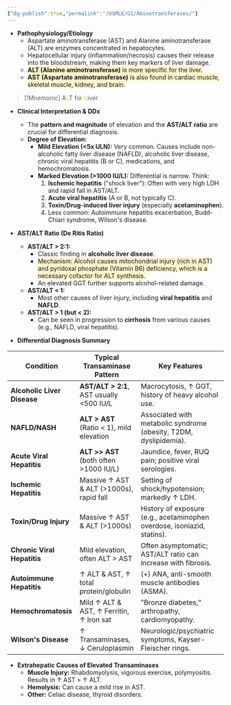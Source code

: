 ```yaml
---
{"dg-publish":true,"permalink":"/USMLE/GI/Aminotransferases/"}
---
```


-   **Pathophysiology/Etiology**
    *   Aspartate aminotransferase (AST) and Alanine aminotransferase (ALT) are enzymes concentrated in hepatocytes.
    *   Hepatocellular injury (inflammation/necrosis) causes their release into the bloodstream, making them key markers of liver damage.
    *   <span style="background:rgba(240, 200, 0, 0.2)">**ALT (Alanine aminotransferase)** is more specific for the liver.</span>
    *   <span style="background:rgba(240, 200, 0, 0.2)">**AST (Aspartate aminotransferase)** is also found in cardiac muscle, skeletal muscle, kidney, and brain.</span>

>[!Mnemonic] 
>A<font color="#ffc000">L</font>T for <font color="#ffc000">L</font>iver


-   **Clinical Interpretation & DDx**
    *   The **pattern and magnitude** of elevation and the **AST/ALT ratio** are crucial for differential diagnosis.
    *   **Degree of Elevation:**
        *   **Mild Elevation (<5x ULN):** Very common. Causes include non-alcoholic fatty liver disease (NAFLD), alcoholic liver disease, chronic viral hepatitis (B or C), medications, and hemochromatosis.
        *   **Marked Elevation (>1000 IU/L):** Differential is narrow. Think:
            1.  **Ischemic hepatitis** ("shock liver"): Often with very high LDH and rapid fall in AST/ALT.
            2.  **Acute viral hepatitis** (A or B, not typically C).
            3.  **Toxin/Drug-induced liver injury** (especially **acetaminophen**).
            4.  Less common: Autoimmune hepatitis exacerbation, Budd-Chiari syndrome, Wilson's disease.

-   **AST/ALT Ratio (De Ritis Ratio)**
    *   **AST/ALT > 2:1:**
        *   Classic finding in **alcoholic liver disease**.
        *   <span style="background:rgba(240, 200, 0, 0.2)">Mechanism: Alcohol causes mitochondrial injury (rich in AST) and pyridoxal phosphate (Vitamin B6) deficiency, which is a necessary cofactor for ALT synthesis.</span>
        *   An elevated GGT further supports alcohol-related damage.
    *   **AST/ALT < 1:**
        *   Most other causes of liver injury, including **viral hepatitis** and **NAFLD**.
    *   **AST/ALT > 1 (but < 2):**
        *   Can be seen in progression to **cirrhosis** from various causes (e.g., NAFLD, viral hepatitis).

-   **Differential Diagnosis Summary**

| Condition                  | Typical Transaminase Pattern             | Key Features                                                              |
| -------------------------- | ---------------------------------------- | ------------------------------------------------------------------------- |
| **Alcoholic Liver Disease**  | **AST/ALT > 2:1**, AST usually <500 IU/L | Macrocytosis, ↑ GGT, history of heavy alcohol use.                 |
| **NAFLD/NASH**             | **ALT > AST** (Ratio < 1), mild elevation  | Associated with metabolic syndrome (obesity, T2DM, dyslipidemia).     |
| **Acute Viral Hepatitis**    | **ALT >> AST** (both often >1000 IU/L)   | Jaundice, fever, RUQ pain; positive viral serologies.                   |
| **Ischemic Hepatitis**       | Massive ↑ AST & ALT (>1000s), rapid fall | Setting of shock/hypotension; markedly ↑ LDH.                         |
| **Toxin/Drug Injury**        | Massive ↑ AST & ALT (>1000s)             | History of exposure (e.g., acetaminophen overdose, isoniazid, statins). |
| **Chronic Viral Hepatitis**  | Mild elevation, often ALT > AST          | Often asymptomatic; AST/ALT ratio can increase with fibrosis.      |
| **Autoimmune Hepatitis**     | ↑ ALT & AST, ↑ total protein/globulin    | (+) ANA, anti-smooth muscle antibodies (ASMA).                             |
| **Hemochromatosis**        | Mild ↑ ALT & AST, ↑ Ferritin, ↑ Iron sat | "Bronze diabetes," arthropathy, cardiomyopathy.                         |
| **Wilson's Disease**         | ↑ Transaminases, ↓ Ceruloplasmin         | Neurologic/psychiatric symptoms, Kayser-Fleischer rings.                 |

-   **Extrahepatic Causes of Elevated Transaminases**
    *   **Muscle Injury:** Rhabdomyolysis, vigorous exercise, polymyositis. Results in ↑ AST > ↑ ALT.
    *   **Hemolysis:** Can cause a mild rise in AST.
    *   **Other:** Celiac disease, thyroid disorders.
